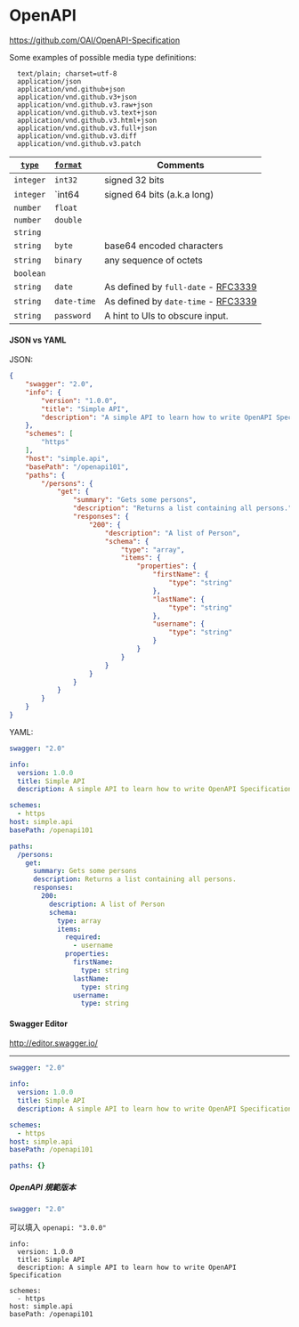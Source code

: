 # OpenAPI

https://github.com/OAI/OpenAPI-Specification



Some examples of possible media type definitions:

```
  text/plain; charset=utf-8
  application/json
  application/vnd.github+json
  application/vnd.github.v3+json
  application/vnd.github.v3.raw+json
  application/vnd.github.v3.text+json
  application/vnd.github.v3.html+json
  application/vnd.github.v3.full+json
  application/vnd.github.v3.diff
  application/vnd.github.v3.patch
```



| [`type`](https://github.com/OAI/OpenAPI-Specification/blob/master/versions/3.0.3.md#dataTypes) | [`format`](https://github.com/OAI/OpenAPI-Specification/blob/master/versions/3.0.3.md#dataTypeFormat) | Comments                                                     |
| ------------------------------------------------------------ | :----------------------------------------------------------- | ------------------------------------------------------------ |
| `integer`                                                    | `int32`                                                      | signed 32 bits                                               |
| `integer`                                                    | `int64                                                       | signed 64 bits (a.k.a long)                                  |
| `number`                                                     | `float`                                                      |                                                              |
| `number`                                                     | `double`                                                     |                                                              |
| `string`                                                     |                                                              |                                                              |
| `string`                                                     | `byte`                                                       | base64 encoded characters                                    |
| `string`                                                     | `binary`                                                     | any sequence of octets                                       |
| `boolean`                                                    |                                                              |                                                              |
| `string`                                                     | `date`                                                       | As defined by `full-date` - [RFC3339](https://xml2rfc.ietf.org/public/rfc/html/rfc3339.html#anchor14) |
| `string`                                                     | `date-time`                                                  | As defined by `date-time` - [RFC3339](https://xml2rfc.ietf.org/public/rfc/html/rfc3339.html#anchor14) |
| `string`                                                     | `password`                                                   | A hint to UIs to obscure input.                              |

#### JSON vs YAML

JSON:

```json
{
    "swagger": "2.0",
    "info": {
        "version": "1.0.0",
        "title": "Simple API",
        "description": "A simple API to learn how to write OpenAPI Specification"
    },
    "schemes": [
        "https"
    ],
    "host": "simple.api",
    "basePath": "/openapi101",
    "paths": {
        "/persons": {
            "get": {
                "summary": "Gets some persons",
                "description": "Returns a list containing all persons.",
                "responses": {
                    "200": {
                        "description": "A list of Person",
                        "schema": {
                            "type": "array",
                            "items": {
                                "properties": {
                                    "firstName": {
                                        "type": "string"
                                    },
                                    "lastName": {
                                        "type": "string"
                                    },
                                    "username": {
                                        "type": "string"
                                    }
                                }
                            }
                        }
                    }
                }
            }
        }
    }
}
```

YAML:

```yaml
swagger: "2.0"

info:
  version: 1.0.0
  title: Simple API
  description: A simple API to learn how to write OpenAPI Specification

schemes:
  - https
host: simple.api
basePath: /openapi101

paths:
  /persons:
    get:
      summary: Gets some persons
      description: Returns a list containing all persons.
      responses:
        200:
          description: A list of Person
          schema:
            type: array
            items:
              required:
                - username
              properties:
                firstName:
                  type: string
                lastName:
                  type: string
                username:
                  type: string
```



#### Swagger Editor

http://editor.swagger.io/



---





```YAML
swagger: "2.0"

info:
  version: 1.0.0
  title: Simple API
  description: A simple API to learn how to write OpenAPI Specification

schemes:
  - https
host: simple.api
basePath: /openapi101

paths: {}
```

##### OpenAPI 規範版本

```yaml
swagger: "2.0"
```

可以填入 ```openapi: "3.0.0"```



```
info:
  version: 1.0.0
  title: Simple API
  description: A simple API to learn how to write OpenAPI Specification
```



```
schemes:
  - https
host: simple.api
basePath: /openapi101
```









